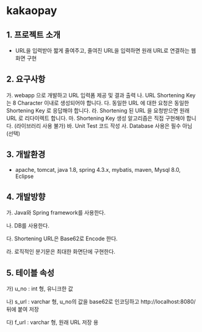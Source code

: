 # kakaopay

## 1. 프로젝트 소개
  - URL을 입력받아 짧게 줄여주고, 줄여진 URL을 입력하면 원래 URL로 연결하는 웹화면 구현
  
## 2. 요구사항
  가. webapp 으로 개발하고 URL 입력폼 제공 및 결과 출력
  나. URL Shortening Key 는 8 Character 이내로 생성되어야 합니다.
  다. 동일한 URL 에 대한 요청은 동일한 Shortening Key 로 응답해야 합니다.
  라. Shortening 된 URL 을 요청받으면 원래 URL 로 리다이렉트 합니다.
  마. Shortening Key 생성 알고리즘은 직접 구현해야 합니다. (라이브러리 사용 불가)
  바. Unit Test 코드 작성
  사. Database 사용은 필수 아님 (선택)
  
## 3. 개발환경
  - apache, tomcat, java 1.8, spring 4.3.x, mybatis, maven, Mysql 8.0, Eclipse
  
## 4. 개발방향
  가. Java와 Spring framework를 사용한다.
  
  나. DB를 사용한다. 
  
  다. Shortening URL은 Base62로 Encode 한다.
  
  라. 로직적인 분기문은 최대한 화면단에 구현한다.
  
## 5. 테이블 속성
  가) u_no : int 형, 유니크한 값
  
  나) s_url : varchar 형, u_no의 값을 base62로 인코딩하고 http://localhost:8080/ 뒤에 붙여 저장
  
  다) f_url : varchar 형, 원래 URL 저장 용